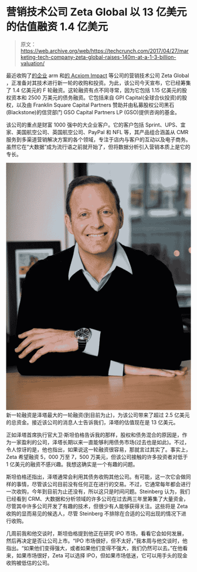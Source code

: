 # 营销技术公司 Zeta Global 以 13 亿美元的估值融资 1.4 亿美元 

> 原文：<https://web.archive.org/web/https://techcrunch.com/2017/04/27/marketing-tech-company-zeta-global-raises-140m-at-a-1-3-billion-valuation/>

最近收购了[的企业](https://web.archive.org/web/20221205120509/https://beta.techcrunch.com/2015/11/02/zeta-interactive-acquires-ebay-enterprises-crm-business/) arm 和[的 Acxiom Impact](https://web.archive.org/web/20221205120509/https://beta.techcrunch.com/2016/08/04/zeta-interactive-acquires-acxiom-impact-for-over-50m/) 等公司的营销技术公司 Zeta Global ，正准备对其技术进行新一轮的收购和投资。为此，该公司今天宣布，它已经筹集了 1.4 亿美元的 F 轮融资。这轮融资有点不同寻常，因为它包括 1.15 亿美元的股权资本和 2500 万美元的债务融资。它包括来自 GPI Capital(全球合伙投资)的股权，以及由 Franklin Square Capital Partners 赞助并由私募股权公司黑石(Blackstone)的信贷部门 GSO Capital Partners LP (GSO)提供咨询的基金。

该公司的重点是财富 1000 强中的大企业客户。它的客户包括 Sprint、UPS、宜家、美国航空公司、英国航空公司、PayPal 和 NFL 等，其产品组合涵盖从 CMR 服务到多渠道营销解决方案的各个领域，专注于店内与客户的互动以及电子商务。虽然它在“大数据”成为流行语之前就开始了，但将数据分析引入营销本质上是它的专长。

[![](img/21a94b75050fe4449de1bbbd08b7fd5a.png)](https://web.archive.org/web/20221205120509/https://beta.techcrunch.com/wp-content/uploads/2017/04/dsc_1113-1.jpg) 新一轮融资是泽塔最大的一轮融资(到目前为止)，为该公司带来了超过 2.5 亿美元的总资金。接近该公司的消息人士告诉我们，泽塔的估值现在是 13 亿美元。

正如泽塔首席执行官大卫·斯坦伯格告诉我的那样，股权和债务混合的原因是，作为一家盈利的公司，泽塔长期以来一直能够利用债务市场(过去也是如此)。不过，令人惊讶的是，他也指出，如果说这一轮融资很容易，那就言过其实了。事实上，Zeta 希望融资 5，000 万至 7，500 万美元，但该公司接触的许多投资者对低于 1 亿美元的融资不感兴趣。我想这确实是一个有趣的问题。

斯坦伯格还指出，泽塔通常会利用其债务收购其他公司。有可能，这一次它会做同样的事情，尽管该公司目前没有任何正在进行的交易。不过，它通常每年都会进行一次收购，今年到目前为止还没有，所以这只是时间问题。Steinberg 认为，我们已经看到 CRM、大数据和分析领域的许多公司在过去两三年里筹集了大量资金，尽管其中许多公司开发了有趣的技术，但很少有人能够获得关注。这些将是 Zeta 收购的显而易见的候选人，尽管 Steinberg 不排除在合适的公司出现的情况下进行收购。

几周前我和他交谈时，斯坦伯格提到他正在研究 IPO 市场，看看它会如何发展，然后再决定是否让公司上市。“IPO 市场很好，但不太好，”我本周与他交谈时，他指出。“如果他们变得强大，或者如果他们变得不强大，我们仍然可以去。”在他看来，如果市场很好，Zeta 可以选择 IPO，但如果市场低迷，它可以用手头的现金收购被低估的公司。